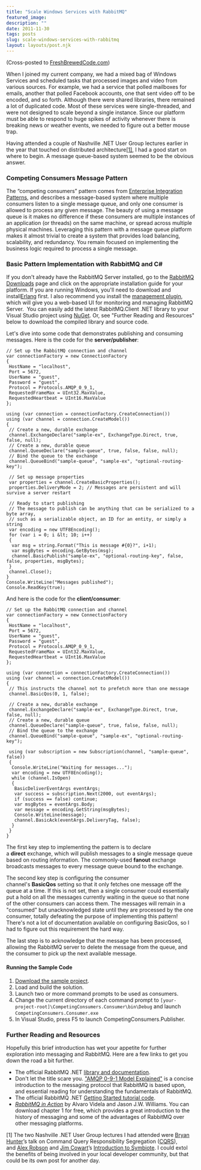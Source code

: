 ```yaml
---
title: "Scale Windows Services with RabbitMQ"
featured_image: 
description: ""
date: 2011-11-30
tags: posts
slug: scale-windows-services-with-rabbitmq
layout: layouts/post.njk
---
```




(Cross-posted to [FreshBrewedCode.com](http://freshbrewedcode.com/davidneal/2011/11/30/scale-windows-services-with-rabbitmq/))

When I joined my current company, we had a mixed bag of Windows Services and scheduled tasks that processed images and video from various sources. For example, we had a service that polled mailboxes for emails, another that polled Facebook accounts, one that sent video off to be encoded, and so forth. Although there were shared libraries, there remained a lot of duplicated code. Most of these services were single-threaded, and were not designed to scale beyond a single instance. Since our platform must be able to respond to huge spikes of activity whenever there is breaking news or weather events, we needed to figure out a better mouse trap.

Having attended a couple of Nashville .NET User Group lectures earlier in the year that touched on distributed architecture[\[1\]](#ref1), I had a good start on where to begin. A message queue-based system seemed to be the obvious answer.

### **Competing Consumers Message Pattern**

The “competing consumers” pattern comes from [Enterprise Integration Patterns](http://www.amazon.com/Enterprise-Integration-Patterns-Designing-Deploying/dp/0321200683/ref=sr_1_1?ie=UTF8&qid=1322663102&sr=8-1), and describes a message-based system where multiple consumers listen to a single message queue, and only one consumer is allowed to process any given message. The beauty of using a message queue is it makes no difference if these consumers are multiple instances of an application (or threads) on the same machine, or spread across multiple physical machines. Leveraging this pattern with a message queue platform makes it almost trivial to create a system that provides load balancing, scalability, and redundancy. You remain focused on implementing the business logic required to process a single message.

### **Basic Pattern Implementation with RabbitMQ and C#**

If you don't already have the RabbitMQ Server installed, go to the [RabbitMQ Downloads](http://www.rabbitmq.com/download.html) page and click on the appropriate installation guide for your platform. If you are running Windows, you'll need to download and install[Erlang](http://www.erlang.org/download.html) first. I also recommend you install the [management plugin](http://www.rabbitmq.com/management.html), which will give you a web-based UI for monitoring and managing RabbitMQ Server.  You can easily add the latest RabbitMQ.Client .NET library to your Visual Studio project using [NuGet](http://nuget.org/List/Packages/RabbitMQ.Client). Or, see "Further Reading and Resources" below to download the compiled library and source code.

Let's dive into some code that demonstrates publishing and consuming messages. Here is the code for the **server/publisher**:

```prettyprint
// Set up the RabbitMQ connection and channel
var connectionFactory = new ConnectionFactory
{
 HostName = "localhost",
 Port = 5672,
 UserName = "guest",
 Password = "guest",
 Protocol = Protocols.AMQP_0_9_1,
 RequestedFrameMax = UInt32.MaxValue,
 RequestedHeartbeat = UInt16.MaxValue
};

using (var connection = connectionFactory.CreateConnection())
using (var channel = connection.CreateModel())
{
 // Create a new, durable exchange
 channel.ExchangeDeclare("sample-ex", ExchangeType.Direct, true, false, null);
 // Create a new, durable queue
 channel.QueueDeclare("sample-queue", true, false, false, null);
 // Bind the queue to the exchange
 channel.QueueBind("sample-queue", "sample-ex", "optional-routing-key");

 // Set up message properties
 var properties = channel.CreateBasicProperties();
 properties.DeliveryMode = 2; // Messages are persistent and will survive a server restart

 // Ready to start publishing
 // The message to publish can be anything that can be serialized to a byte array,
 // such as a serializable object, an ID for an entity, or simply a string
 var encoding = new UTF8Encoding();
 for (var i = 0; i &lt; 10; i++)
 {
  var msg = string.Format("This is message #{0}?", i+1);
  var msgBytes = encoding.GetBytes(msg);
  channel.BasicPublish("sample-ex", "optional-routing-key", false, false, properties, msgBytes);
 }
 channel.Close();
}
Console.WriteLine("Messages published");
Console.ReadKey(true);
```

And here is the code for the **client/consumer**:

```prettyprint
// Set up the RabbitMQ connection and channel
var connectionFactory = new ConnectionFactory
{
 HostName = "localhost",
 Port = 5672,
 UserName = "guest",
 Password = "guest",
 Protocol = Protocols.AMQP_0_9_1,
 RequestedFrameMax = UInt32.MaxValue,
 RequestedHeartbeat = UInt16.MaxValue
};

using (var connection = connectionFactory.CreateConnection())
using (var channel = connection.CreateModel())
{
 // This instructs the channel not to prefetch more than one message
 channel.BasicQos(0, 1, false);

 // Create a new, durable exchange
 channel.ExchangeDeclare("sample-ex", ExchangeType.Direct, true, false, null);
 // Create a new, durable queue
 channel.QueueDeclare("sample-queue", true, false, false, null);
 // Bind the queue to the exchange
 channel.QueueBind("sample-queue", "sample-ex", "optional-routing-key");

 using (var subscription = new Subscription(channel, "sample-queue", false))
 {
  Console.WriteLine("Waiting for messages...");
  var encoding = new UTF8Encoding();
  while (channel.IsOpen)
  {
   BasicDeliverEventArgs eventArgs;
   var success = subscription.Next(2000, out eventArgs);
   if (success == false) continue;
   var msgBytes = eventArgs.Body;
   var message = encoding.GetString(msgBytes);
   Console.WriteLine(message);
   channel.BasicAck(eventArgs.DeliveryTag, false);
  }
 }
}
```

The first key step to implementing the pattern is to declare a **direct** exchange, which will publish messages to a single message queue based on routing information. The commonly-used **fanout** exchange broadcasts messages to every message queue bound to the exchange.

The second key step is configuring the consumer channel's **BasicQos** setting so that it only fetches one message off the queue at a time. If this is not set, then a single consumer could essentially put a hold on all the messages currently waiting in the queue so that none of the other consumers can access them. The messages will remain in a "consumed" but unacknowledged state until they are processed by the one consumer, totally defeating the purpose of implementing this pattern! There's not a lot of documentation available on configuring BasicQos, so I had to figure out this requirement the hard way.

The last step is to acknowledge that the message has been processed, allowing the RabbitMQ server to delete the message from the queue, and the consumer to pick up the next available message.

#### Running the Sample Code

1. [Download the sample project](https://github.com/reverentgeek/RabbitMQSamples).
2. Load and build the solution.
3. Launch two or more command prompts to be used as consumers.
4. Change the current directory of each command prompt to `[your-project-root]\CompetingConsumers.Consumer\bin\Debug` and launch `CompetingConsumers.Consumer.exe`
5. In Visual Studio, press F5 to launch CompetingConsumers.Publisher.

### Further Reading and Resources

Hopefully this brief introduction has wet your appetite for further exploration into messaging and RabbitMQ. Here are a few links to get you down the road a bit further.

* The official RabbitMQ .NET [library and documentation](http://www.rabbitmq.com/dotnet.html).
* Don't let the title scare you. ["AMQP 0-9-1 Model Explained"](http://www.rabbitmq.com/tutorials/amqp-concepts.html) is a concise introduction to the messaging protocol that RabbitMQ is based upon, and essential reading for understanding the fundamentals of RabbitMQ.
* The official RabbitMQ .NET [Getting Started tutorial code](https://github.com/rabbitmq/rabbitmq-tutorials/tree/master/dotnet).
* _[RabbitMQ in Action](http://www.manning.com/videla/)_ by Alvaro Videla and Jason J.W. Williams. You can download chapter 1 for free, which provides a great introduction to the history of messaging and some of the advantages of RabbitMQ over other messaging platforms.

\[1\] The two Nashville .NET User Group lectures I had attended were [Bryan Hunter](http://freshbrewedcode.com/bryanhunter/)’s talk on Command Query Responsibility Segregation ([CQRS](http://www.cqrsinfo.com/)), and [Alex Robson](http://freshbrewedcode.com/alexrobson/) and [Jim Cowart](http://freshbrewedcode.com/jimcowart/)’s [Introduction to Symbiote](http://nashdotnet.org/2011/05/may-12-2011-alex-robson-jim-cowart-introduction-to-symbiote/). I could extol the benefits of being involved in your local developer community, but that could be its own post for another day.



